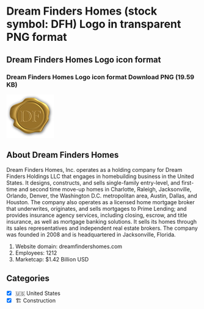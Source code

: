 # Dream Finders Homes (stock symbol: DFH) Logo in transparent PNG format

## Dream Finders Homes Logo icon format

### Dream Finders Homes Logo icon format Download PNG (19.59 KB)

![Dream Finders Homes Logo icon format Download PNG (19.59 KB)](/img/orig/DFH-218fcfb4.png)

## About Dream Finders Homes

Dream Finders Homes, Inc. operates as a holding company for Dream Finders Holdings LLC that engages in homebuilding business in the United States. It designs, constructs, and sells single-family entry-level, and first-time and second time move-up homes in Charlotte, Raleigh, Jacksonville, Orlando, Denver, the Washington D.C. metropolitan area, Austin, Dallas, and Houston. The company also operates as a licensed home mortgage broker that underwrites, originates, and sells mortgages to Prime Lending; and provides insurance agency services, including closing, escrow, and title insurance, as well as mortgage banking solutions. It sells its homes through its sales representatives and independent real estate brokers. The company was founded in 2008 and is headquartered in Jacksonville, Florida.

1. Website domain: dreamfindershomes.com
2. Employees: 1212
3. Marketcap: $1.42 Billion USD


## Categories
- [x] 🇺🇸 United States
- [x] 🏗 Construction
